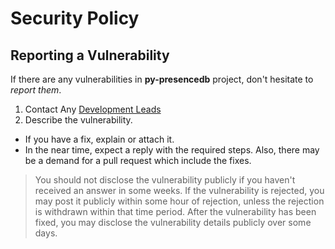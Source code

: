 # Security Policy

## Reporting a Vulnerability

If there are any vulnerabilities in **py-presencedb** project, don't hesitate to _report them_.

1. Contact Any [Development Leads](https://github.com/xFGhoul/py-presencedb/blob/dev/AUTHORS.md)
2. Describe the vulnerability.

- If you have a fix, explain or attach it.
- In the near time, expect a reply with the required steps. Also, there may be a demand for a pull request which include the fixes.

> You should not disclose the vulnerability publicly if you haven't received an answer in some weeks.
> If the vulnerability is rejected, you may post it publicly within some hour of rejection, unless the rejection is withdrawn within that time period.
> After the vulnerability has been fixed, you may disclose the vulnerability details publicly over some days.
